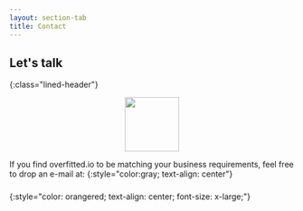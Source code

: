 ```yaml
---
layout: section-tab
title: Contact
---
```


## Let's talk
{:class="lined-header"}

<img src="{{ '/assets/img/icons/ic_talk.svg' | relative_url }}" style="margin:auto; display: block; width: 96px; height: 96px; pointer-events: none; user-select: none;">

If you find overfitted.io to be matching your business requirements, feel free to drop an e-mail at: 
{:style="color:gray; text-align: center"} 
### <script>document.write(atob('aGVsbG9Ab3ZlcmZpdHRlZC5pbw=='))</script>
{:style="color: orangered; text-align: center; font-size: x-large;"}



